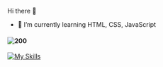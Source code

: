 Hi there 👋

- 🌱 I’m currently learning HTML, CSS, JavaScript
#### ![200](https://www.codewars.com/users/liavitski/badges/small)

[![My Skills](https://skills.thijs.gg/icons?i=html,css,js&theme=dark)](https://github.com/liavitski)
